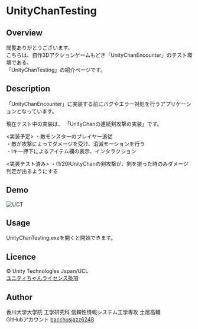 # UnityChanTesting

## Overview
閲覧ありがとうございます。  
こちらは、自作3Dアクションゲームもどき「UnityChanEncounter」のテスト環境である、  
「UnityChanTesting」の紹介ページです。

## Description
「UnityChanEncounter」に実装する前にバグやエラー対処を行うアプリケーションとなっています。  

現在テスト中の実装は、
「UnityChanの連続剣攻撃の実装」です。

<実装予定>
・敵モンスターのプレイヤー追従  
・敵が攻撃によってダメージを受け、消滅モーションを行う  
・Iキー押下によるアイテム欄の表示、インタラクション  

<実装テスト済み>
・(1/29)UnityChanの剣攻撃が、剣を振った時のみダメージ判定が出るようにする

## Demo
![UCT](https://user-images.githubusercontent.com/59596135/73514729-22251600-4436-11ea-93c8-04888ca83231.PNG)

## Usage
UnityChanTesting.exeを開くと開始できます。

## Licence
© Unity Technologies Japan/UCL  
[ユニティちゃんライセンス条項](https://unity-chan.com/contents/guideline/)

## Author  
香川大学大学院 工学研究科 信頼性情報システム工学専攻 土居高輔  
GitHubアカウント [bacchusjazz6248](https://github.com/bacchusjazz6248)
